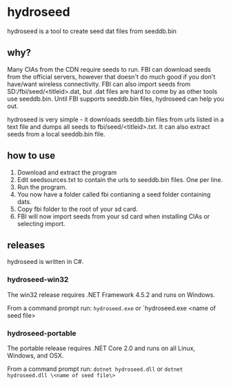 # hydroseed
hydroseed is a tool to create seed dat files from seeddb.bin 

## why?
Many CIAs from the CDN require seeds to run. FBI can download seeds from the official servers, however that doesn't do much good if you don't have/want wireless connectivity. FBI can also import seeds from SD:/fbi/seed/\<titleid\>.dat, but .dat files are hard to come by as other tools use seeddb.bin. Until FBI supports seeddb.bin files, hydroseed can help you out.

hydroseed is very simple - it downloads seeddb.bin files from urls listed in a text file and dumps all seeds to fbi/seed/\<titleid\>.txt. It can also extract seeds from a local seeddb.bin file.

## how to use 
1. Download and extract the program
2. Edit seedsources.txt to contain the urls to seeddb.bin files. One per line.
3. Run the program.
4. You now have a folder called fbi contianing a seed folder containing dats.
5. Copy fbi folder to the root of your sd card.
6. FBI will now import seeds from your sd card when installing CIAs or selecting import.

## releases
hydroseed is written in C#.

### hydroseed-win32
The win32 release requires .NET Framework 4.5.2 and runs on Windows.

From a command prompt run:
`hydroseed.exe` or `hydroseed.exe \<name of seed file\>

### hydroseed-portable
The portable release requires .NET Core 2.0 and runs on all Linux, Windows, and OSX.

From a command prompt run:
`dotnet hydroseed.dll` or `dotnet hydroseed.dll \<name of seed file\>`
